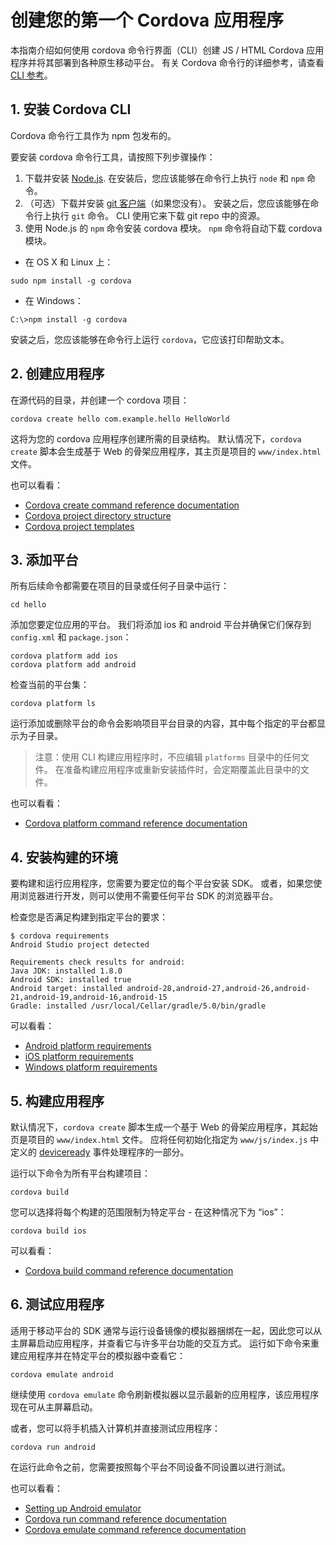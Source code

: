 # 创建您的第一个 Cordova 应用程序

本指南介绍如何使用 cordova 命令行界面（CLI）创建 JS / HTML Cordova 应用程序并将其部署到各种原生移动平台。 有关 Cordova 命令行的详细参考，请查看 [CLI 参考](https://cordova.apache.org/docs/en/8.x/reference/cordova-cli/index.html)。

## 1. 安装 Cordova CLI

Cordova 命令行工具作为 npm 包发布的。

要安装 cordova 命令行工具，请按照下列步骤操作：

1. 下载并安装 [Node.js](https://nodejs.org/en/download/). 在安装后，您应该能够在命令行上执行 `node` 和 `npm` 命令。
2. （可选）下载并安装 [git 客户端](http://git-scm.com/downloads)（如果您没有）。 安装之后，您应该能够在命令行上执行 `git` 命令。 CLI 使用它来下载 git repo 中的资源。
3. 使用 Node.js 的 `npm` 命令安装 cordova 模块。 `npm` 命令将自动下载 cordova 模块。
* 在 OS X 和 Linux 上：

```shell
sudo npm install -g cordova
```

* 在 Windows：

```shell
C:\>npm install -g cordova
```

安装之后，您应该能够在命令行上运行 `cordova`，它应该打印帮助文本。

## 2. 创建应用程序

在源代码的目录，并创建一个 cordova 项目：

```shell
cordova create hello com.example.hello HelloWorld
```

这将为您的 cordova 应用程序创建所需的目录结构。 默认情况下，`cordova create` 脚本会生成基于 Web 的骨架应用程序，其主页是项目的 `www/index.html` 文件。

也可以看看：

* [Cordova create command reference documentation](https://cordova.apache.org/docs/en/8.x/reference/cordova-cli/index.html#cordova-create-command)
* [Cordova project directory structure](https://cordova.apache.org/docs/en/8.x/reference/cordova-cli/index.html#directory-structure)
* [Cordova project templates](https://cordova.apache.org/docs/en/8.x/guide/cli/template.html#)

## 3. 添加平台

所有后续命令都需要在项目的目录或任何子目录中运行：

```shell
cd hello
```

添加您要定位应用的平台。 我们将添加 ios 和 android 平台并确保它们保存到 `config.xml` 和 `package.json`：

```shell
cordova platform add ios
cordova platform add android
```

检查当前的平台集：

```shell
cordova platform ls
```

运行添加或删除平台的命令会影响项目平台目录的内容，其中每个指定的平台都显示为子目录。

>注意：使用 CLI 构建应用程序时，不应编辑 `platforms` 目录中的任何文件。 在准备构建应用程序或重新安装插件时，会定期覆盖此目录中的文件。

也可以看看：

* [Cordova platform command reference documentation](https://cordova.apache.org/docs/en/8.x/reference/cordova-cli/index.html#cordova-platform-command)

## 4. 安装构建的环境

要构建和运行应用程序，您需要为要定位的每个平台安装 SDK。 或者，如果您使用浏览器进行开发，则可以使用不需要任何平台 SDK 的浏览器平台。

检查您是否满足构建到指定平台的要求：

```shell
$ cordova requirements
Android Studio project detected

Requirements check results for android:
Java JDK: installed 1.8.0
Android SDK: installed true
Android target: installed android-28,android-27,android-26,android-21,android-19,android-16,android-15
Gradle: installed /usr/local/Cellar/gradle/5.0/bin/gradle
```

可以看看：

* [Android platform requirements](https://cordova.apache.org/docs/en/8.x/guide/platforms/android/index.html#requirements-and-support)
* [iOS platform requirements](https://cordova.apache.org/docs/en/8.x/guide/platforms/ios/index.html#requirements-and-support)
* [Windows platform requirements](https://cordova.apache.org/docs/en/8.x/guide/platforms/windows/index.html#requirements-and-support)

## 5. 构建应用程序

默认情况下，`cordova create` 脚本生成一个基于 Web 的骨架应用程序，其起始页是项目的 `www/index.html` 文件。 应将任何初始化指定为 `www/js/index.js` 中定义的 [deviceready](https://cordova.apache.org/docs/en/8.x/cordova/events/events.html#deviceready) 事件处理程序的一部分。

运行以下命令为所有平台构建项目：

```shell
cordova build
```

您可以选择将每个构建的范围限制为特定平台 - 在这种情况下为 “ios”：

```shell
cordova build ios
```

可以看看：

* [Cordova build command reference documentation](https://cordova.apache.org/docs/en/8.x/reference/cordova-cli/index.html#cordova-build-command)

## 6. 测试应用程序

适用于移动平台的 SDK 通常与运行设备镜像的模拟器捆绑在一起，因此您可以从主屏幕启动应用程序，并查看它与许多平台功能的交互方式。 运行如下命令来重建应用程序并在特定平台的模拟器中查看它：

```shell
cordova emulate android
```

继续使用 `cordova emulate` 命令刷新模拟器以显示最新的应用程序，该应用程序现在可从主屏幕启动。

或者，您可以将手机插入计算机并直接测试应用程序：

```shell
cordova run android
```

在运行此命令之前，您需要按照每个平台不同设备不同设置以进行测试。

也可以看看：

* [Setting up Android emulator](https://cordova.apache.org/docs/en/8.x/guide/platforms/android/index.html#setting-up-an-emulator)
* [Cordova run command reference documentation](https://cordova.apache.org/docs/en/8.x/reference/cordova-cli/index.html#cordova-run-command)
* [Cordova emulate command reference documentation](https://cordova.apache.org/docs/en/8.x/reference/cordova-cli/index.html#cordova-emulate-command)

